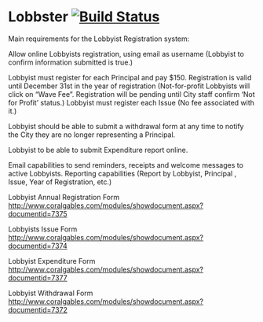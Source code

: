 # Lobbster [![Build Status](https://travis-ci.org/Code-for-Miami/lobbster.svg?branch=setup_travis_ci)](https://travis-ci.org/Code-for-Miami/lobbster)

Main requirements for the Lobbyist Registration system:
 
Allow online Lobbyists registration, using email as username (Lobbyist to confirm information submitted is true.)

Lobbyist must register for each Principal and pay $150. Registration is valid until December 31st in the year of registration (Not-for-profit Lobbyists will click on “Wave Fee”. Registration will be pending until City staff confirm ‘Not for Profit’ status.)
Lobbyist must register each Issue (No fee associated with it.)

Lobbyist should be able to submit a withdrawal form at any time to notify the City they are no longer representing a Principal.

Lobbyist to be able to submit Expenditure report online.

Email capabilities to send reminders, receipts and  welcome messages to active Lobbyists.
Reporting capabilities (Report by Lobbyist, Principal , Issue, Year of Registration, etc.)



Lobbyist Annual Registration Form
http://www.coralgables.com/modules/showdocument.aspx?documentid=7375

Lobbyists Issue Form
http://www.coralgables.com/modules/showdocument.aspx?documentid=7374

Lobbyist Expenditure Form
http://www.coralgables.com/modules/showdocument.aspx?documentid=7377

Lobbyist Withdrawal Form
http://www.coralgables.com/modules/showdocument.aspx?documentid=7372

